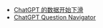 - [ChatGPT 的数据开始下滑](https://hackernews-insight.vercel.app/keyword-analysis#:~:text=2023%2D05%2D01-,how%20many%20times%20is%20ChatGPT%20mentioned%3F,-ChatGPT%E8%A2%AB%E6%8F%90%E5%88%B0)
- [ChatGPT Question Navigator](https://github.com/JianJroh/chatgpt-question-navigator)